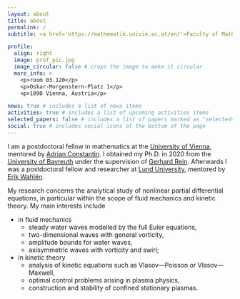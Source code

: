 ```yaml
---
layout: about
title: about
permalink: /
subtitle: <a href='https://mathematik.univie.ac.at/en/'>Faculty of Mathematics</a>. University of Vienna.

profile:
  align: right
  image: prof_pic.jpg
  image_circular: false # crops the image to make it circular
  more_info: >
    <p>room 03.120</p>
    <p>Oskar-Morgenstern-Platz 1</p>
    <p>1090 Vienna, Austria</p>

news: true # includes a list of news items
activities: true # includes a list of upcoming activities items
selected_papers: false # includes a list of papers marked as "selected={true}"
social: true # includes social icons at the bottom of the page
---
```


I am a postdoctoral fellow in mathematics at the [University of Vienna](https://www.univie.ac.at/en/), mentored by [Adrian Constantin](https://mathematik.univie.ac.at/en/about-us/staff/?api_pkey=36146&no_cache=1&api_task=member_details&api_lang=en). I obtained my Ph.D. in 2020 from the [University of Bayreuth](https://www.uni-bayreuth.de/en) under the supervision of [Gerhard Rein](https://www.diffgleichg.uni-bayreuth.de/en/team/prof-rein/). Afterwards I was a postdoctoral fellow and researcher at [Lund University](https://www.lunduniversity.lu.se), mentored by [Erik Wahlén](https://portal.research.lu.se/en/persons/erik-wahlen).

My research concerns the analytical study of nonlinear partial differential equations, in particular within the scope of fluid mechanics and kinetic theory. My main interests include

<ul>
  <li>in fluid mechanics
    <ul>
      <li>steady water waves modelled by the full Euler equations,</li>
      <li>two-dimensional waves with general vorticity,</li>
      <li>amplitude bounds for water waves,</li>
      <li>axisymmetric waves with vorticity and swirl;</li>
    </ul>
  </li>
  <li>in kinetic theory
    <ul>
      <li>analysis of kinetic equations such as Vlasov&mdash;Poisson or Vlasov&mdash;Maxwell,</li>
      <li>optimal control problems arising in plasma physics,</li>
      <li>construction and stability of confined stationary plasmas.</li>
    </ul>
  </li>
</ul>
